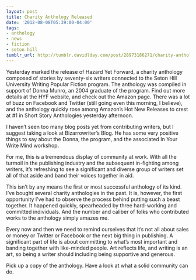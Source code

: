 ```yaml
---
layout: post
title: Charity Anthology Released
date: '2012-08-08T05:39:00-04:00'
tags:
- anthology
- news
- fiction
- seton hill
tumblr_url: http://tumblr.davidlday.com/post/28973186271/charity-anthology-released
---
```


Yesterday marked the release of Hazard Yet Forward, a charity anthology composed of stories by seventy-six writers connected to the Seton Hill University Writing Popular Fiction program. The anthology was compiled in support of Donna Munro, an 2004 graduate of the program. Find out more details at the HYF website, and check out the Amazon page. There was a lot of buzz on Facebook and Twitter (still going even this morning, I believe), and the anthology quickly rose among Amazon’s Hot New Releases to crest at #1 in Short Story Anthologies yesterday afternoon.

I haven’t seen too many blog posts yet from contributing writers, but I suggest taking a look at Bizarrowriter’s Blog. He has some very positive things to say about the Donna, the program, and the associated In Your Write Mind workshop.

For me, this is a tremendous display of community at work. With all the turmoil in the publishing industry and the subsequent in-fighting among writers, it’s refreshing to see a significant and diverse group of writers set all of that aside and band their voices together in aid.

This isn’t by any means the first or most successful anthology of its kind. I’ve bought several charity anthologies in the past. It is, however, the first opportunity I’ve had to observe the process behind putting such a beast together. It happened quickly, spearheaded by three hard-working and committed individuals. And the number and caliber of folks who contributed works to the anthology simply amazes me.

Every now and then we need to remind ourselves that it’s not all about sales or money or Twitter or Facebook or the next big thing in publishing. A significant part of life is about committing to what’s most important and banding together with like-minded people. Art reflects life, and writing is an art, so being a writer should including being supportive and generous.

Pick up a copy of the anthology. Have a look at what a solid community can do.
